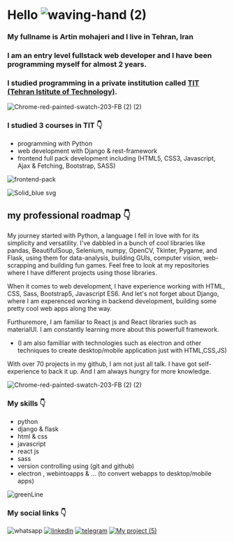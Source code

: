 # Hello ![waving-hand (2)](https://user-images.githubusercontent.com/95845593/227132383-7691337c-3295-4d96-970d-af8ff797bb33.gif)


### My fullname is Artin mohajeri and I live in Tehran, Iran
### I am an entry level fullstack web developer and I have been programming myself for almost 2 years.
### I studied programming in a private institution called [TIT (Tehran Istitute of Technology)](https://www.linkedin.com/company/mft-tit/people/).
![Chrome-red-painted-swatch-203-FB (2) (2)](https://user-images.githubusercontent.com/95845593/226827146-a5c7abde-57a1-49c0-9d41-26b2966c583c.png)

### I studied 3 courses in TIT 👇
* programming with Python
* web development with Django & rest-framework
* frontend full pack development including (HTML5, CSS3, Javascript, Ajax & Fetching, Bootstrap, SASS)

![frontend-pack](https://github.com/artinmohajeri/artinmohajeri/assets/95845593/b4998169-b343-4414-9b96-9f63d8a21004)



![Solid_blue svg](https://user-images.githubusercontent.com/95845593/226827645-b4dc6ae5-80dc-43bd-a152-61578b6f77f2.png)

## my professional roadmap 👇

My journey started with Python, a language I fell in love with for its simplicity and versatility. I've dabbled in a bunch of cool libraries like pandas, BeautifulSoup, Selenium, numpy, OpenCV, Tkinter, Pygame, and Flask, using them for data-analysis, building GUIs, computer vision, web-scrapping and building fun games. Feel free to look at my repositories where I have different projects using those libraries.

When it comes to web development, I have experience working with HTML, CSS, Sass, Bootstrap5, Javascript ES6. And let's not forget about Django, where I am experenced working in backend development, building some pretty cool web apps along the way.

Furthuremore, I am familiar to React js and React libraries such as materialUI. I am constantly learning more about this powerfull framework.

- (I am also familliar with technologies such as electron and other techniques to create desktop/mobile application just with HTML,CSS,JS)

With over 70 projects in my github, I am not just all talk. I have got self-experience to back it up. And I am always hungry for more knowledge.

![Chrome-red-painted-swatch-203-FB (2) (2)](https://user-images.githubusercontent.com/95845593/226827146-a5c7abde-57a1-49c0-9d41-26b2966c583c.png)

### My skills 👇
* python
* django & flask 
* html & css
* javascript
* react js
* sass
* version controlling using (git and github)
* electron , webintoapps & ... (to convert webapps to desktop/mobile apps)

![greenLine](https://user-images.githubusercontent.com/95845593/227440363-d15769cb-a836-41b4-a141-c7eb8ef08561.png)

### My social links 👇
![whatsapp](https://user-images.githubusercontent.com/95845593/227444840-31ea6398-96e2-4d17-b9b0-70e0f7e0bf97.png) [![linkedin](https://user-images.githubusercontent.com/95845593/227445496-7a1f7990-871d-440e-a85c-0b28ecb9898e.png)](https://www.linkedin.com/in/artin-mohajeri/)  [![telegram](https://user-images.githubusercontent.com/95845593/227445657-481bf0b6-4bb2-4254-a683-3f5475c6ab93.png)](https://web.telegram.org/k/#@artin_mohajeri)  [![My project (5)](https://user-images.githubusercontent.com/95845593/227445861-479b5125-ec99-4e05-b507-c20147f08724.png)](https://www.instagram.com/artin.mohajeri)

